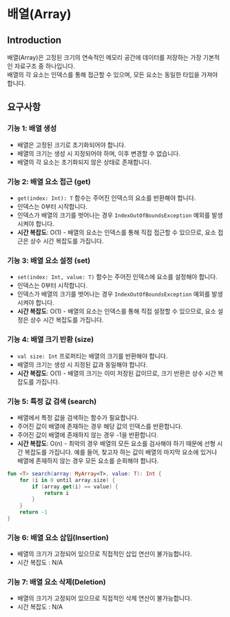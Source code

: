 # 배열(Array)

## Introduction

배열(Array)은 고정된 크기의 연속적인 메모리 공간에 데이터를 저장하는 가장 기본적인 자료구조 중 하나입니다.  
배열의 각 요소는 인덱스를 통해 접근할 수 있으며, 모든 요소는 동일한 타입을 가져야 합니다.

## 요구사항

### 기능 1: 배열 생성

- 배열은 고정된 크기로 초기화되어야 합니다.
- 배열의 크기는 생성 시 지정되어야 하며, 이후 변경할 수 없습니다.
- 배열의 각 요소는 초기화되지 않은 상태로 존재합니다.

### 기능 2: 배열 요소 접근 (get)

- `get(index: Int): T` 함수는 주어진 인덱스의 요소를 반환해야 합니다.
- 인덱스는 0부터 시작합니다.
- 인덱스가 배열의 크기를 벗어나는 경우 `IndexOutOfBoundsException` 예외를 발생시켜야 합니다.
- **시간 복잡도**: O(1) - 배열의 요소는 인덱스를 통해 직접 접근할 수 있으므로, 요소 접근은 상수 시간 복잡도를 가집니다.

### 기능 3: 배열 요소 설정 (set)

- `set(index: Int, value: T)` 함수는 주어진 인덱스에 요소를 설정해야 합니다.
- 인덱스는 0부터 시작합니다.
- 인덱스가 배열의 크기를 벗어나는 경우 `IndexOutOfBoundsException` 예외를 발생시켜야 합니다.
- **시간 복잡도**: O(1) - 배열의 요소는 인덱스를 통해 직접 설정할 수 있으므로, 요소 설정은 상수 시간 복잡도를 가집니다.

### 기능 4: 배열 크기 반환 (size)

- `val size: Int` 프로퍼티는 배열의 크기를 반환해야 합니다.
- 배열의 크기는 생성 시 지정된 값과 동일해야 합니다.
- **시간 복잡도**: O(1) - 배열의 크기는 이미 저장된 값이므로, 크기 반환은 상수 시간 복잡도를 가집니다.

### 기능 5: 특정 값 검색 (search)

- 배열에서 특정 값을 검색하는 함수가 필요합니다.
- 주어진 값이 배열에 존재하는 경우 해당 값의 인덱스를 반환합니다.
- 주어진 값이 배열에 존재하지 않는 경우 -1을 반환합니다.
- **시간 복잡도**: O(n) - 최악의 경우 배열의 모든 요소를 검사해야 하기 때문에 선형 시간 복잡도를 가집니다. 예를 들어, 찾고자 하는 값이 배열의 마지막 요소에 있거나 배열에 존재하지 않는 경우 모든
  요소를 순회해야 합니다.

```kotlin
fun <T> search(array: MyArray<T>, value: T): Int {
    for (i in 0 until array.size) {
        if (array.get(i) == value) {
            return i
        }
    }
    return -1
}
```

### 기능  6: 배열 요소 삽입(Insertion)

- 배열의 크기가 고정되어 있으므로 직접적인 삽입 연산이 불가능합니다.
- 시간 복잡도 : N/A

### 기능  7: 배열 요소 삭제(Deletion)

- 배열의 크기가 고정되어 있으므로 직접적인 삭제 연산이 불가능합니다.
- 시간 복잡도 : N/A
